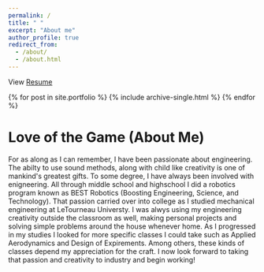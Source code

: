 ```yaml
---
permalink: /
title: " "
excerpt: "About me"
author_profile: true
redirect_from: 
  - /about/
  - /about.html
---
```

View [Resume](https://camden-carroll)


{% for post in site.portfolio %}
  {% include archive-single.html %}
{% endfor %}



Love of the Game (About Me)
=====
For as along as I can remember, I have been passionate about engineering. The abilty to use sound methods, along with child like creativity is one of mankind's greatest gifts. To some degree, I have always been involved with enigneering. All through middle school and highschool I did a robotics program known as BEST Robotics (Boosting Engineering, Science, and Technology). That passion carried over into college as I studied mechanical engineering at LeTourneau Universty. I was alwys using my engineering creativity outside the classroom as well, making personal projects and solving simple problems around the house whenever home. As I progressed in my studies I looked for more specific classes I could take such as Applied Aerodynamics and Design of Expirements. Among others, these kinds of classes depend my appreciation for the craft. I now look forward to taking that passion and creativity to industry and begin working!
